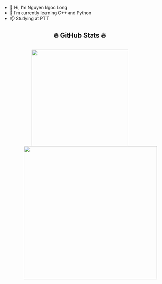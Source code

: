 - 👋 Hi, I’m Nguyen Ngoc Long
- 🌱 I’m currently learning C++ and Python
- 📫 Studying at PTIT

<!---
ZNLong2203/ZNLong2203 is a ✨ special ✨ repository because its `README.md` (this file) appears on your GitHub profile.
You can click the Preview link to take a look at your changes.
--->
<h2 align="center">🔥 GitHub Stats 🔥</h2>
<!-- https://github.com/anuraghazra/github-readme-stats -->
<br>
<div align=center>
  <a href="#" title="ZNLong2203">
    <img width="315" align="center" src="https://github-readme-stats.vercel.app/api/top-langs/?username=ZNLong2203&hide=c%23,powershell,Mathematica,Ruby,Objective-C,Objective-C%2b%2b,Cuda&title_color=61dafb&text_color=ffffff&icon_color=61dafb&bg_color=20232a&langs_count=8&layout=compact&border_color=61dafb&hide_border=true" />
  </a>
  <a href="#" title="ZNLong2203">
    <img align="right" width="434" src="https://github-readme-stats.vercel.app/api?username=ZNLong2203&show_icons=true&theme=react&border_color=61dafb&hide_border=true" />
  </a>
</div>


